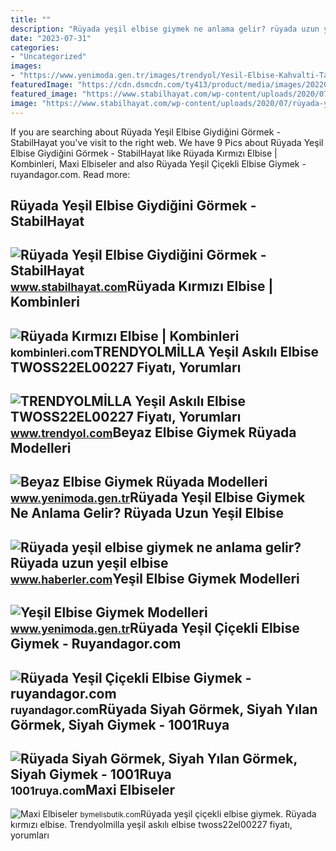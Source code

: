 ```yaml
---
title: ""
description: "Rüyada yeşil elbise giymek ne anlama gelir? rüyada uzun yeşil elbise"
date: "2023-07-31"
categories:
- "Uncategorized"
images:
- "https://www.yenimoda.gen.tr/images/trendyol/Yesil-Elbise-Kahvalti-Takimi-Modelleri-Fiyatlari-Trendyol2810.jpg"
featuredImage: "https://cdn.dsmcdn.com/ty413/product/media/images/20220428/9/99646062/376722461/2/2_org_zoom.jpg"
featured_image: "https://www.stabilhayat.com/wp-content/uploads/2020/07/rüyada-yeşl-elbise-giymek-yeşil-elbise-giydiğini-görmek-800x445.jpg"
image: "https://www.stabilhayat.com/wp-content/uploads/2020/07/rüyada-yeşl-elbise-giymek-yeşil-elbise-giydiğini-görmek-800x445.jpg"
---
```


If you are searching about Rüyada Yeşil Elbise Giydiğini Görmek - StabilHayat you've visit to the right web. We have 9 Pics about Rüyada Yeşil Elbise Giydiğini Görmek - StabilHayat like Rüyada Kırmızı Elbise | Kombinleri, Maxi Elbiseler and also Rüyada Yeşil Çiçekli Elbise Giymek - ruyandagor.com. Read more:

Rüyada Yeşil Elbise Giydiğini Görmek - StabilHayat
--------------------------------------------------

 ![Rüyada Yeşil Elbise Giydiğini Görmek - StabilHayat](https://www.stabilhayat.com/wp-content/uploads/2020/07/rüyada-yeşl-elbise-giymek-yeşil-elbise-giydiğini-görmek-800x445.jpg) <small>www.stabilhayat.com</small>Rüyada Kırmızı Elbise | Kombinleri
----------------------------------

 ![Rüyada Kırmızı Elbise | Kombinleri](https://kombinleri.com/wp-content/uploads/2019/04/7.jpeg) <small>kombinleri.com</small>TRENDYOLMİLLA Yeşil Askılı Elbise TWOSS22EL00227 Fiyatı, Yorumları
------------------------------------------------------------------

 ![TRENDYOLMİLLA Yeşil Askılı Elbise TWOSS22EL00227 Fiyatı, Yorumları](https://cdn.dsmcdn.com/ty413/product/media/images/20220428/9/99646062/376722461/2/2_org_zoom.jpg) <small>www.trendyol.com</small>Beyaz Elbise Giymek Rüyada Modelleri
------------------------------------

 ![Beyaz Elbise Giymek Rüyada Modelleri](https://www.yenimoda.gen.tr/images/trendyol/TRENDYOLMILLA-Yesil-Potikareli-Cep-Detayli-Elbise-6920.jpg) <small>www.yenimoda.gen.tr</small>Rüyada Yeşil Elbise Giymek Ne Anlama Gelir? Rüyada Uzun Yeşil Elbise
--------------------------------------------------------------------

 ![Rüyada yeşil elbise giymek ne anlama gelir? Rüyada uzun yeşil elbise](https://i.hbrcdn.com/haber/2022/10/10/ruyada-yesil-elbise-giymek-ne-anlama-gelir-15348332_2917_amp.jpg) <small>www.haberler.com</small>Yeşil Elbise Giymek Modelleri
-----------------------------

 ![Yeşil Elbise Giymek Modelleri](https://www.yenimoda.gen.tr/images/trendyol/Yesil-Elbise-Kahvalti-Takimi-Modelleri-Fiyatlari-Trendyol2810.jpg) <small>www.yenimoda.gen.tr</small>Rüyada Yeşil Çiçekli Elbise Giymek - Ruyandagor.com
---------------------------------------------------

 ![Rüyada Yeşil Çiçekli Elbise Giymek - ruyandagor.com](https://images.ruyandagor.com/2017/05/yesil-cicekli-elbise-giymek-1221.jpg) <small>ruyandagor.com</small>Rüyada Siyah Görmek, Siyah Yılan Görmek, Siyah Giymek - 1001Ruya
----------------------------------------------------------------

 ![Rüyada Siyah Görmek, Siyah Yılan Görmek, Siyah Giymek - 1001Ruya](https://1001ruya.com/wp-content/uploads/Ruyada-Siyah-Gormek-Siyah-Yilan-Gormek-Siyah-Giymek-ne-demek-768x432.jpg) <small>1001ruya.com</small>Maxi Elbiseler
--------------

 ![Maxi Elbiseler](https://bymelisbutik.com/uploads/urunresim/1568/yesil-puantiyeli-elbise-50ce47.jpeg) <small>bymelisbutik.com</small>Rüyada yeşil çiçekli elbise giymek. Rüyada kırmızı elbise. Trendyolmi̇lla yeşil askılı elbise twoss22el00227 fiyatı, yorumları
